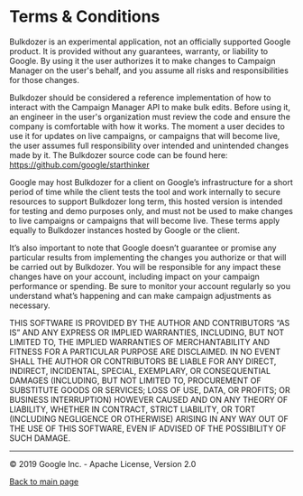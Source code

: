# Terms & Conditions


Bulkdozer is an experimental application, not an officially supported 
Google product. It is provided without any guarantees, warranty, or 
liability to Google. By using it the user authorizes it to make changes 
to Campaign Manager on the user's behalf, and you assume all risks and 
responsibilities for those changes.

Bulkdozer should be considered a reference implementation of how to 
interact with the Campaign Manager API to make bulk edits. Before using 
it, an engineer in the user's organization must review the code and 
ensure the company is comfortable with how it works. The moment a user 
decides to use it for updates on live campaigns, or campaigns that will 
become live, the user assumes full responsibility over intended and 
unintended changes made by it. The Bulkdozer source code can be found 
here: https://github.com/google/starthinker

Google may host Bulkdozer for a client on Google’s infrastructure for a 
short period of time while the client tests the tool and work internally 
to secure resources to support Bulkdozer long term, this hosted version 
is intended for testing and demo purposes only, and must not be used to 
make changes to live campaigns or campaigns that will become live. These 
terms apply equally to Bulkdozer instances hosted by Google or the client. 

It’s also important to note that Google doesn’t guarantee or promise any 
particular results from implementing the changes you authorize or that 
will be carried out by Bulkdozer. You will be responsible for any impact 
these changes have on your account, including impact on your campaign 
performance or spending. Be sure to monitor your account regularly so you 
understand what’s happening and can make campaign adjustments as necessary.

THIS SOFTWARE IS PROVIDED BY THE AUTHOR AND CONTRIBUTORS “AS IS” AND ANY 
EXPRESS OR IMPLIED WARRANTIES, INCLUDING, BUT NOT LIMITED TO, THE IMPLIED 
WARRANTIES OF MERCHANTABILITY AND FITNESS FOR A PARTICULAR PURPOSE ARE 
DISCLAIMED. IN NO EVENT SHALL THE AUTHOR OR CONTRIBUTORS BE LIABLE FOR 
ANY DIRECT, INDIRECT, INCIDENTAL, SPECIAL, EXEMPLARY, OR CONSEQUENTIAL 
DAMAGES (INCLUDING, BUT NOT LIMITED TO, PROCUREMENT OF SUBSTITUTE GOODS 
OR SERVICES; LOSS OF USE, DATA, OR PROFITS; OR BUSINESS INTERRUPTION) 
HOWEVER CAUSED AND ON ANY THEORY OF LIABILITY, WHETHER IN CONTRACT, 
STRICT LIABILITY, OR TORT (INCLUDING NEGLIGENCE OR OTHERWISE) ARISING IN 
ANY WAY OUT OF THE USE OF THIS SOFTWARE, EVEN IF ADVISED OF THE 
POSSIBILITY OF SUCH DAMAGE.

----
&copy; 2019 Google Inc. - Apache License, Version 2.0

[Back to main page](tutorials/Bulkdozer/Intsallation_and_User_guides.md)
